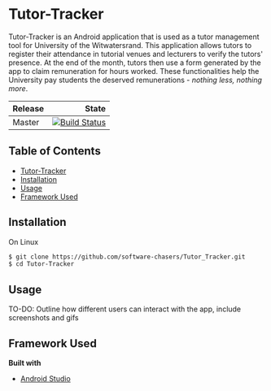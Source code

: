 # Tutor-Tracker

Tutor-Tracker is an Android application that is used as a tutor management tool for University of the Witwatersrand. This application allows tutors to register their attendance in tutorial venues and lecturers to verify the tutors' presence. At the end of the month, tutors then use a form generated by the app to claim remuneration for hours worked. These functionalities help the University pay students the deserved remunerations - *nothing less, nothing more*.

|Release|State         |
|-------|-------------:|
|Master |[![Build Status](https://travis-ci.org/software-chasers/Tutor_Tracker.svg?branch=master)](https://travis-ci.org/software-chasers/Tutor_Tracker)|


## Table of Contents
* [Tutor-Tracker](https://github.com/software-chasers/tutor_tracker#tutor-tracker)
* [Installation](https://github.com/software-chasers/tutor_tracker#installation)
* [Usage](https://github.com/software-chasers/tutor_tracker#usage)
* [Framework Used](https://github.com/software-chasers/tutor_tracker#framework-used)

## Installation
On Linux
```bash
$ git clone https://github.com/software-chasers/Tutor_Tracker.git
$ cd Tutor-Tracker
```
## Usage
TO-DO: Outline how different users can interact with the app, include screenshots and gifs

## Framework Used
<b>Built with</b> 
- [Android Studio](https://developer.android.com/studio)

